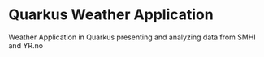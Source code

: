 # Quarkus Weather Application
Weather Application in Quarkus presenting and analyzing data from SMHI and YR.no
